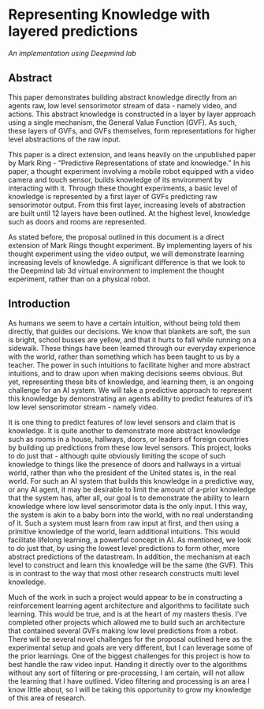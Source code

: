 # Representing Knowledge with layered predictions 
*An implementation using Deepmind lab*


## Abstract
This paper demonstrates building abstract knowledge directly from an agents raw, low level sensorimotor stream of data - namely video, and actions. This abstract knowledge is constructed in a layer by layer approach using a single mechanism, the General Value Function (GVF).  As such, these layers of GVFs, and GVFs themselves, form representations for higher level abstractions of the raw input. 

This paper is a direct extension, and leans heavily on the unpublished paper by Mark Ring - “Predictive Representations of state and knowledge.” In his paper, a thought experiment involving a mobile robot equipped with a video camera and touch sensor, builds knowledge of its environment by interacting with it. Through these thought experiments, a basic level of knowledge is represented by a first layer of GVFs predicting raw sensorimotor output. From this first layer, increasing levels of abstraction are built until 12 layers have been outlined. At the highest level, knowledge such as doors and rooms are represented. 

As stated before, the proposal outlined in this document is a direct extension of Mark Rings thought experiment. By implementing layers of his thought experiment using the video output, we will demonstrate learning increasing levels of knowledge. A significant difference is that we look to the Deepmind lab 3d virtual environment to implement the thought experiment, rather than on a physical robot.

## Introduction
As humans we seem to have a certain intuition, without being told them directly, that guides our decisions. We know that blankets are soft, the sun is bright, school busses are yellow, and that it hurts to fall while running on a sidewalk. These things have been learned through our everyday experience with the world, rather than something which has been taught to us by a teacher. The power in such intuitions to facilitate higher and more abstract intuitions, and to draw upon when making decisions seems obvious. But yet, representing these bits of knowledge, and learning them, is an ongoing challenge for an AI system. We will take a predictive approach to represent this knowledge by demonstrating an agents ability to predict features of it’s low level sensorimotor stream - namely video.

It is one thing to predict features of low level sensors and claim that is knowledge. It is quite another to demonstrate more abstract knowledge such as rooms in a house, hallways, doors, or leaders of foreign countries by building up predictions from these low level sensors. This project, looks to do just that - although quite obviously limiting the scope of such knowledge to things like the presence of doors and hallways in a virtual world, rather than who the president of the United states is, in the real world. For such an AI system that builds this knowledge in a predictive way, or any AI agent, it may be desirable to limit the amount of a-prior knowledge that the system has, after all, our goal is to demonstrate the ability to learn knowledge where low level sensorimotor data is the only input. I this way, the system is akin to a baby born into the world, with no real understanding of it. Such a system must learn from raw input at first, and then using a primitive knowledge of the world, learn additional intuitions. This would facilitate lifelong learning, a powerful concept in AI. As mentioned, we look to do just that, by using the lowest level predictions to form other, more abstract predictions of the datastream. In addition, the mechanism at each level to construct and learn this knowledge will be the same (the GVF). This is in contrast to the way that most other research constructs multi level knowledge. 

Much of the work in such a project would appear to be in constructing a reinforcement learning agent architecture and algorithms to facilitate such learning. This would be true, and is at the heart of my masters thesis. I’ve completed other projects which allowed me to build such an architecture that contained several GVFs making low level predictions from a robot. There will be several novel challenges for the proposal outlined here as the experimental setup and goals are very different, but I can leverage some of the prior learnings. One of the biggest challenges for this project is how to best handle the raw video input. Handing it directly over to the algorithms without any sort of filtering or pre-processing, I am certain, will not allow the learning that I have outlined. Video filtering and processing is an area I know little about, so I will be taking this opportunity to grow my knowledge of this area of research.
